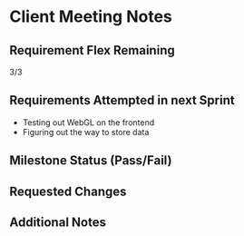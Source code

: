 # Client Meeting Notes

## Requirement Flex Remaining

3/3

## Requirements Attempted in next Sprint

- Testing out WebGL on the frontend
- Figuring out the way to store data


## Milestone Status (Pass/Fail)


## Requested Changes


## Additional Notes


